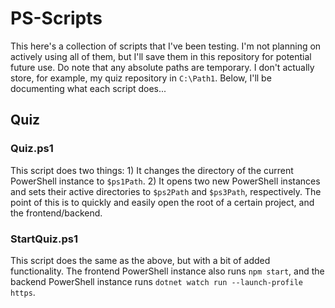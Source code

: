# PS-Scripts

This here's a collection of scripts that I've been testing. I'm not planning on actively using all of them, but I'll save them in this repository for potential future use. Do note that any absolute paths are temporary. I don't actually store, for example, my quiz repository in `C:\Path1`. Below, I'll be documenting what each script does...

## Quiz

### Quiz.ps1

This script does two things: 1) It changes the directory of the current PowerShell instance to `$ps1Path`. 2) It opens two new PowerShell instances and sets their active directories to `$ps2Path` and `$ps3Path`, respectively. The point of this is to quickly and easily open the root of a certain project, and the frontend/backend.

### StartQuiz.ps1

This script does the same as the above, but with a bit of added functionality. The frontend PowerShell instance also runs `npm start`, and the backend PowerShell instance runs `dotnet watch run --launch-profile https`.
